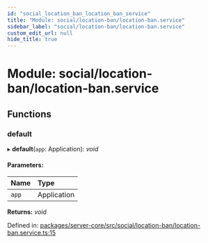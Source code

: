 ```yaml
---
id: "social_location_ban_location_ban_service"
title: "Module: social/location-ban/location-ban.service"
sidebar_label: "social/location-ban/location-ban.service"
custom_edit_url: null
hide_title: true
---
```


# Module: social/location-ban/location-ban.service

## Functions

### default

▸ **default**(`app`: Application): *void*

#### Parameters:

Name | Type |
:------ | :------ |
`app` | Application |

**Returns:** *void*

Defined in: [packages/server-core/src/social/location-ban/location-ban.service.ts:15](https://github.com/xr3ngine/xr3ngine/blob/a16a45d7e/packages/server-core/src/social/location-ban/location-ban.service.ts#L15)
